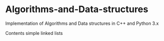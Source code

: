# Algorithms-and-Data-structures
Implementation of Algorithms and Data structures in C++ and Python 3.x

Contents
 simple linked lists
